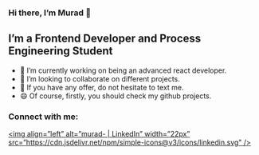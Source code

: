 ### Hi there, I’m Murad 👋
## I’m a Frontend Developer and Process Engineering Student


- 🔭 I’m currently working on being an advanced react developer.
- 👯 I’m looking to collaborate on different projects.
- 💬 If you have any offer, do not hesitate to text me.
- 😄 Of course, firstly, you should check my github projects.

### Connect with me:
<!--
[<img align=”left” alt=”devopsbyte.com” width=”22px” src=”" />][website]
-->
[<img align=”left” alt=”murad- | LinkedIn” width=”22px” src=”https://cdn.jsdelivr.net/npm/simple-icons@v3/icons/linkedin.svg" />][linkedin]
<!-- [website]: https://devopsbyte.com -->
[linkedin]: https://www.linkedin.com/in/muradtaghiyev05/
